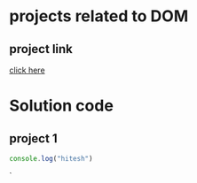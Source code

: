 # projects related to DOM
## project link
[click here](https://stackblitz.com/edit/dom-project-chaiaurcode?file=index.html)
# Solution code
## project 1

```javascript
console.log("hitesh")


```

`
